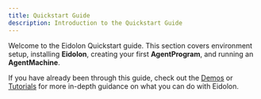 ```yaml
---
title: Quickstart Guide
description: Introduction to the Quickstart Guide
---
```


Welcome to the Eidolon Quickstart guide. This section covers environment setup, installing **Eidolon**, creating your first **AgentProgram**, and running an **AgentMachine**.

If you have already been through this guide, check out the [Demos](/demos/introduction) or [Tutorials](/tutorials/introduction) for more in-depth guidance on what you can do with Eidolon.